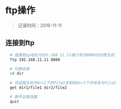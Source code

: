 # ftp操作
> 记录时间：2016-11-11

## 连接到ftp
```bash
  # 连接到ip地址为192.168.11.11端口号为8080的远程主机
  ftp 192.168.11.11 8080

  # 切换目录
  cd dir
  
  # 将远程主机中dri1下的file1复制到dir2下并命名为file2
  get dir1/file1 dir2/file2

  # 断开远程连接
  quit
```
